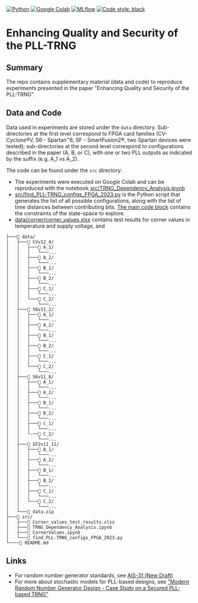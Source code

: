[![Python](https://img.shields.io/static/v1?message=Python&color=3776AB&logo=Python&logoColor=FFFFFF&label=)](https://www.python.org/)
[![Google Colab](https://img.shields.io/static/v1?message=Google+Colab&color=222222&logo=Google+Colab&logoColor=F9AB00&label=)](https://colab.research.google.com/)
[![MLflow](https://img.shields.io/static/v1?message=MLflow&color=0194E2&logo=MLflow&logoColor=FFFFFF&label=)](https://mlflow.org/)
[![Code style: black](https://img.shields.io/badge/code%20style-black-000000.svg)](https://github.com/psf/black)

# Enhancing Quality and Security of the PLL-TRNG

## Summary

The repo contains supplementary material (data and code) to reproduce experiments presented in the paper "Enhancing Quality and Security of the PLL-TRNG".


## Data and Code

Data used in experiments are stored under the `data` directory. Sub-directories at the first level correspond to FPGA card families (CV- Cyclone®V, S6 - Spartan™6, SF - SmartFusion2®, two Spartan devices were tested); sub-directories at the second level correspond to configurations described in the paper (A, B, or C), with one or two PLL outputs as indicated by the suffix (e.g. A_1 vs A_2). 

The code can be found under the `src` directory:
* The experiments were executed on Google Colab and can be reproduced with the notebook [src/TRNG_Dependency_Analysis.ipynb](src/TRNG_Dependency_Analysis.ipynb) 
* [src/find_PLL-TRNG_configs_FPGA_2023.py](src/find_PLL-TRNG_configs_FPGA_2023.py) is the Python script that generates the list of all possible configurations, along with the list of time distances between contributing bits. [The main code block](https://github.com/maciejskorski/new_pll_trng/blob/main/src/find_PLL-TRNG_configs_FPGA_2023.py#L523-L549) contains the constraints of the state-space to explore.
* [data/corner/corner_values.xlsx](data/corner/corner_values.xlsx) contains test results for corner values in temperature and supply voltage, and
```
├───📁 data/
│   ├───📁 CVv12_4/
│   │   ├───📁 A_1/
│   │   │   └───...
│   │   ├───📁 A_2/
│   │   │   └───...
│   │   ├───📁 B_1/
│   │   │   └───...
│   │   ├───📁 B_2/
│   │   │   └───...
│   │   ├───📁 C_1/
│   │   │   └───...
│   │   └───📁 C_2/
│   │       └───...
│   ├───📁 S6v11_2/
│   │   ├───📁 A_1/
│   │   │   └───...
│   │   ├───📁 A_2/
│   │   │   └───...
│   │   ├───📁 B_1/
│   │   │   └───...
│   │   ├───📁 B_2/
│   │   │   └───...
│   │   ├───📁 C_1/
│   │   │   └───...
│   │   └───📁 C_2/
│   │       └───...
│   ├───📁 S6v11_8/
│   │   ├───📁 A_1/
│   │   │   └───...
│   │   ├───📁 A_2/
│   │   │   └───...
│   │   ├───📁 B_1/
│   │   │   └───...
│   │   ├───📁 B_2/
│   │   │   └───...
│   │   ├───📁 C_1/
│   │   │   └───...
│   │   └-──📁 C_2/
│   │       └───...
│   ├───📁 SF2v11_11/
│   │   ├───📁 A_1/
│   │   │   └───...
│   │   ├───📁 A_2/
│   │   │   └───...
│   │   ├───📁 B_1/
│   │   │   └───...
│   │   ├───📁 B_2/
│   │   │   └───...
│   │   ├───📁 C_1/
│   │   │   └───...
│   │   └───📁 C_2/
│   │       └───...
│   └───📄 data.zip
├───📁 src/
│   ├───📄 Corner_values_test_results.xlsx
│   ├───📄 TRNG_Dependency_Analysis.ipynb
│   ├───📄 CornerValues.ipynb
│   └───📄 find_PLL-TRNG_configs_FPGA_2023.py
└────📄 README.md
```

## Links

- For random number generator standards, see [AIS-31 (New Draft)](https://www.bsi.bund.de/SharedDocs/Downloads/EN/BSI/Certification/Interpretations/AIS_31_Functionality_classes_for_random_number_generators_e.pdf?__blob=publicationFile&v=5)
- For more about stochastic models for PLL-based designs, see ["Modern Random Number Generator Design - Case Study on a Secured PLL-based TRNG"](https://www.degruyter.com/document/doi/10.1515/itit-2018-0025/html?lang=en)
